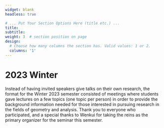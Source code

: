 ```yaml
---
widget: blank
headless: true

# ... Put Your Section Options Here (title etc.) ...
title: 
subtitle: 
weight: 3  # section position on page
design:
  # Choose how many columns the section has. Valid values: 1 or 2.
  columns: '1'
---
```

# 2023 Winter
Instead of having invited speakers give talks on their own research, the format for the Winter 2023 semester consisted of meetings where students gave lectures on a few topics (one topic per person) in order to provide the background information needed for those interested in pursuing research in the fields of geometry and analysis. Thank you to everyone who participated, and a special thanks to Wenkui for taking the reins as the primary organizer for the seminar this semester.

